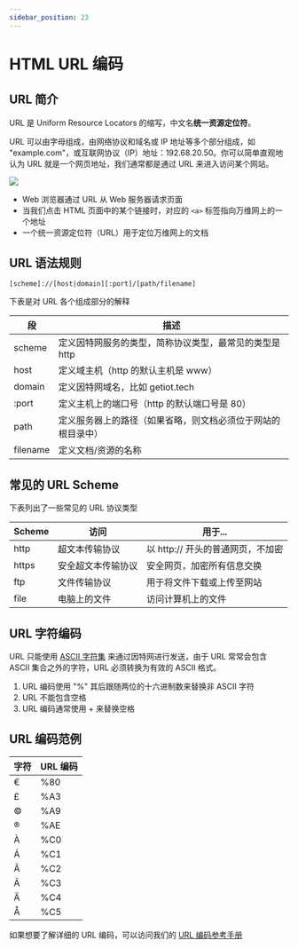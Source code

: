 ```yaml
---
sidebar_position: 23
---
```


# HTML URL 编码



## URL 简介

URL 是 Uniform Resource Locators 的缩写，中文名**统一资源定位符**。

URL 可以由字母组成，由网络协议和域名或 IP 地址等多个部分组成，如 "example.com"，或互联网协议（IP）地址：192.68.20.50。你可以简单直观地认为 URL 就是一个网页地址，我们通常都是通过 URL 来进入访问某个网站。

![](https://static.getiot.tech/uniform-resource-locator-example.jpg#center)



- Web 浏览器通过 URL 从 Web 服务器请求页面
- 当我们点击 HTML 页面中的某个链接时，对应的 `<a>` 标签指向万维网上的一个地址
- 一个统一资源定位符（URL）用于定位万维网上的文档



## URL 语法规则

```http
[scheme]://[host|domain][:port]/[path/filename]
```

下表是对 URL 各个组成部分的解释

| 段       | 描述                                                         |
| -------- | ------------------------------------------------------------ |
| scheme   | 定义因特网服务的类型，简称协议类型，最常见的类型是 http      |
| host     | 定义域主机（http 的默认主机是 www）                          |
| domain   | 定义因特网域名，比如 getiot.tech                             |
| :port    | 定义主机上的端口号（http 的默认端口号是 80）                 |
| path     | 定义服务器上的路径（如果省略，则文档必须位于网站的根目录中） |
| filename | 定义文档/资源的名称                                          |



## 常见的 URL Scheme

下表列出了一些常见的 URL 协议类型

| Scheme | 访问               | 用于...                           |
| ------ | ------------------ | --------------------------------- |
| http   | 超文本传输协议     | 以 http:// 开头的普通网页，不加密 |
| https  | 安全超文本传输协议 | 安全网页，加密所有信息交换        |
| ftp    | 文件传输协议       | 用于将文件下载或上传至网站        |
| file   | 电脑上的文件       | 访问计算机上的文件                |



## URL 字符编码

URL 只能使用 [ASCII 字符集](/computerbasics/ascii) 来通过因特网进行发送，由于 URL 常常会包含 ASCII 集合之外的字符，URL 必须转换为有效的 ASCII 格式。

1. URL 编码使用 "%" 其后跟随两位的十六进制数来替换非 ASCII 字符
2. URL 不能包含空格
3. URL 编码通常使用 + 来替换空格



## URL 编码范例

| 字符 | URL 编码 |
| ---- | -------- |
| €    | %80      |
| £    | %A3      |
| ©    | %A9      |
| ®    | %AE      |
| À    | %C0      |
| Á    | %C1      |
| Â    | %C2      |
| Ã    | %C3      |
| Ä    | %C4      |
| Å    | %C5      |

如果想要了解详细的 URL 编码，可以访问我们的 [URL 编码参考手册](https://www.twle.cn/l/yufei/htmlref/html-ref-urlencode.html)



